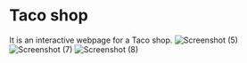# Taco shop

It is an interactive webpage for a Taco shop.
![Screenshot (5)](https://github.com/user-attachments/assets/31a55b33-6385-43d9-889a-6849dfc44776)
![Screenshot (7)](https://github.com/user-attachments/assets/38a3053c-3f67-4f62-ad85-ca9060b8da6a)
![Screenshot (8)](https://github.com/user-attachments/assets/b6b80240-aaef-4440-91a2-0e8ab899f8cb)
